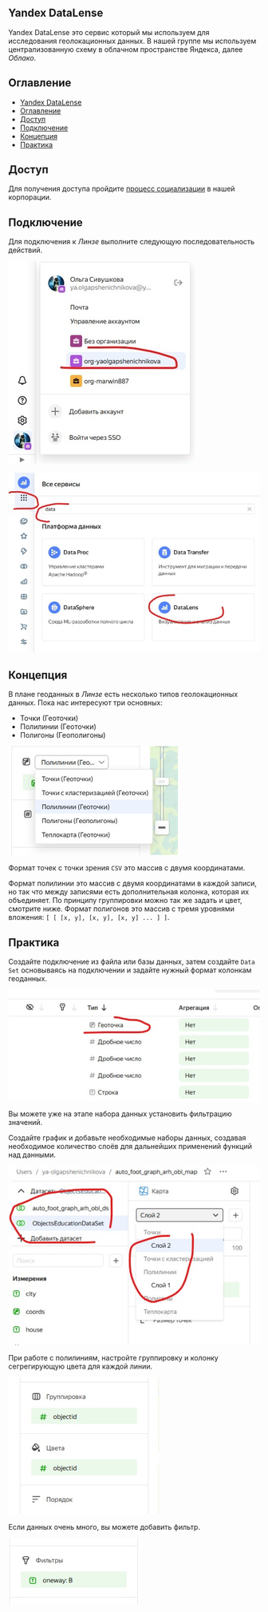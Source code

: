 ## Yandex DataLense

Yandex DataLense это сервис который мы используем для исследования
геолокационных данных. В нашей группе мы используем централизованную
схему в облачном пространстве Яндекса, далее *Облако*.

## Оглавление

- [Yandex DataLense](#yandex-datalense)
- [Оглавление](#оглавление)
- [Доступ](#доступ)
- [Подключение](#подключение)
- [Концепция](#концепция)
- [Практика](#практика)

## Доступ

Для получения доступа пройдите [процесс социализации](README.md) в нашей
корпорации.

## Подключение

Для подключения к *Линзе* выполните следующую последовательность действий.

![Orgs](img/orgs.jpg)

![Lense](img/services.jpg)

## Концепция

В плане геоданных в *Линзе* есть несколько типов геолокационных данных.
Пока нас интересуют три основных:

* Точки (Геоточки)
* Полилинии (Геоточки)
* Полигоны (Геополигоны)

![Geotypes](img/geotypes.jpg)

Формат точек с точки зрения `CSV` это массив с двумя координатами.

Формат полилинии это массив с двумя координатами в каждой записи, но так
что между записями есть дополнительная колонка, которая их объединяет.
По принципу группировки можно так же задать и цвет, смотрите ниже.
Формат полигонов это массив с тремя уровнями вложения:
`[ [ [x, y], [x, y], [x, y] ... ] ]`.

## Практика

Создайте подключение из файла или базы данных, затем создайте `Data Set`
основываясь на подключении и задайте нужный формат колонкам геоданных.

![Dataset](img/dataset.jpg)

Вы можете уже на этапе набора данных установить фильтрацию значений.

Создайте график и добавьте необходимые наборы данных, создавая необходимое
количество слоёв для дальнейших применений функций над данными.

![Layers](img/layers.jpg)

При работе с полилиниям, настройте группировку и колонку сегрегирующую
цвета для каждой линии.

![Grupping](img/grupping.jpg)

Если данных очень много, вы можете добавить фильтр.

![Filter](img/filter.jpg)
